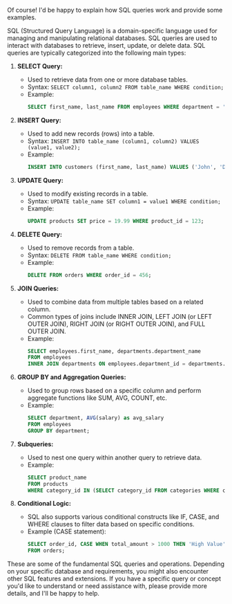 Of course! I'd be happy to explain how SQL queries work and provide some examples.

SQL (Structured Query Language) is a domain-specific language used for managing and manipulating relational databases. SQL queries are used to interact with databases to retrieve, insert, update, or delete data. SQL queries are typically categorized into the following main types:

1. **SELECT Query:**
   - Used to retrieve data from one or more database tables.
   - Syntax: `SELECT column1, column2 FROM table_name WHERE condition;`
   - Example:
     ```sql
     SELECT first_name, last_name FROM employees WHERE department = 'HR';
     ```

2. **INSERT Query:**
   - Used to add new records (rows) into a table.
   - Syntax: `INSERT INTO table_name (column1, column2) VALUES (value1, value2);`
   - Example:
     ```sql
     INSERT INTO customers (first_name, last_name) VALUES ('John', 'Doe');
     ```

3. **UPDATE Query:**
   - Used to modify existing records in a table.
   - Syntax: `UPDATE table_name SET column1 = value1 WHERE condition;`
   - Example:
     ```sql
     UPDATE products SET price = 19.99 WHERE product_id = 123;
     ```

4. **DELETE Query:**
   - Used to remove records from a table.
   - Syntax: `DELETE FROM table_name WHERE condition;`
   - Example:
     ```sql
     DELETE FROM orders WHERE order_id = 456;
     ```

5. **JOIN Queries:**
   - Used to combine data from multiple tables based on a related column.
   - Common types of joins include INNER JOIN, LEFT JOIN (or LEFT OUTER JOIN), RIGHT JOIN (or RIGHT OUTER JOIN), and FULL OUTER JOIN.
   - Example:
     ```sql
     SELECT employees.first_name, departments.department_name
     FROM employees
     INNER JOIN departments ON employees.department_id = departments.department_id;
     ```

6. **GROUP BY and Aggregation Queries:**
   - Used to group rows based on a specific column and perform aggregate functions like SUM, AVG, COUNT, etc.
   - Example:
     ```sql
     SELECT department, AVG(salary) as avg_salary
     FROM employees
     GROUP BY department;
     ```

7. **Subqueries:**
   - Used to nest one query within another query to retrieve data.
   - Example:
     ```sql
     SELECT product_name
     FROM products
     WHERE category_id IN (SELECT category_id FROM categories WHERE category_name = 'Electronics');
     ```

8. **Conditional Logic:**
   - SQL also supports various conditional constructs like IF, CASE, and WHERE clauses to filter data based on specific conditions.
   - Example (CASE statement):
     ```sql
     SELECT order_id, CASE WHEN total_amount > 1000 THEN 'High Value' ELSE 'Low Value' END AS order_category
     FROM orders;
     ```

These are some of the fundamental SQL queries and operations. Depending on your specific database and requirements, you might also encounter other SQL features and extensions. If you have a specific query or concept you'd like to understand or need assistance with, please provide more details, and I'll be happy to help.